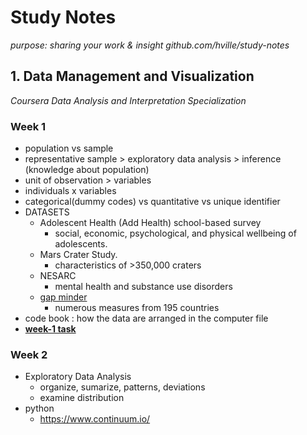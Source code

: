 # Study Notes

*purpose: sharing your work & insight*
*github.com/hville/study-notes*

## 1. Data Management and Visualization

*Coursera Data Analysis and Interpretation Specialization*

### Week 1

* population vs sample
* representative sample > exploratory data analysis > inference (knowledge about population)
* unit of observation > variables
* individuals x variables
* categorical(dummy codes) vs quantitative vs unique identifier
* DATASETS
  * Adolescent Health (Add Health) school-based survey
    * social, economic, psychological, and physical wellbeing of adolescents.
  * Mars Crater Study.
    * characteristics of >350,000 craters
  * NESARC
    * mental health and substance use disorders
  * [gap minder](gapminder.org)
    * numerous measures from 195 countries
* code book : how the data are arranged in the computer file
* [**week-1 task**](data-visualization-w1.md)

### Week 2

* Exploratory Data Analysis
  * organize, sumarize, patterns, deviations
  * examine distribution
* python
  * https://www.continuum.io/

